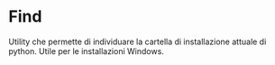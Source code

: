 # Find
Utility che permette di individuare la cartella di installazione attuale di python. Utile per le installazioni Windows.